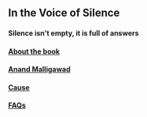 ## In the Voice of Silence

#### Silence isn’t empty, it is full of answers

#### [About the book](about.md) 

#### [Anand Malligawad](anand.md)

#### [Cause](cause.md)

#### [FAQs](faq.md)

 
 


